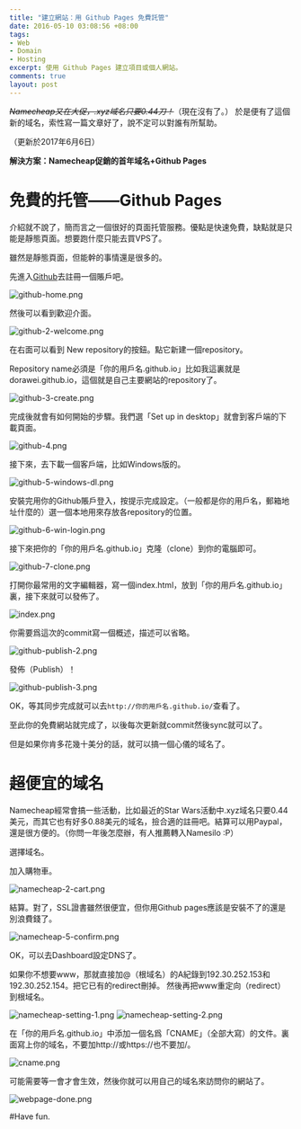 ```yaml
---
title: "建立網站：用 Github Pages 免費託管"
date: 2016-05-10 03:08:56 +08:00
tags:
- Web
- Domain
- Hosting
excerpt: 使用 Github Pages 建立項目或個人網站。
comments: true
layout: post
---
```


~~_Namecheap又在大促，.xyz域名只要0.44刀！_~~（現在沒有了。）
於是便有了這個新的域名，索性寫一篇文章好了，說不定可以對誰有所幫助。

（更新於2017年6月6日）

**解決方案：Namecheap促銷的首年域名+Github Pages**

# 免費的托管——Github Pages

介紹就不說了，簡而言之一個很好的頁面托管服務。優點是快速免費，缺點就是只能是靜態頁面。想要跑什麼只能去買VPS了。

雖然是靜態頁面，但能幹的事情還是很多的。

先進入[Github](https://github.com)去註冊一個賬戶吧。

![github-home.png](https://ooo.0o0.ooo/2016/05/09/573087a6c8718.png)

然後可以看到歡迎介面。

![github-2-welcome.png](https://ooo.0o0.ooo/2016/05/09/573098886678f.png)

在右面可以看到 New repository的按鈕。點它新建一個repository。

Repository name必須是「你的用戶名.github.io」比如我這裏就是dorawei.github.io，這個就是自己主要網站的repository了。

![github-3-create.png](https://ooo.0o0.ooo/2016/05/09/5730988864570.png)

完成後就會有如何開始的步驟。我們選「Set up in desktop」就會到客戶端的下載頁面。

![github-4.png](https://ooo.0o0.ooo/2016/05/09/5730988860685.png)

接下來，去下載一個客戶端，比如Windows版的。

![github-5-windows-dl.png](https://ooo.0o0.ooo/2016/05/09/57309888db36b.png)

安裝完用你的Github賬戶登入，按提示完成設定。（一般都是你的用戶名，郵箱地址什麼的）選一個本地用來存放各repository的位置。

![github-6-win-login.png](https://ooo.0o0.ooo/2016/05/09/57309888293ba.png)

接下來把你的「你的用戶名.github.io」克隆（clone）到你的電腦即可。

![github-7-clone.png](https://ooo.0o0.ooo/2016/05/09/5730988852f21.png)

打開你最常用的文字編輯器，寫一個index.html，放到「你的用戶名.github.io」裏，接下來就可以發佈了。

![index.png](https://ooo.0o0.ooo/2016/05/09/5730995b5dc18.png)

你需要爲這次的commit寫一個概述，描述可以省略。

![github-publish-2.png](https://ooo.0o0.ooo/2016/05/09/5730998fd9f02.png)

發佈（Publish）！

![github-publish-3.png](https://ooo.0o0.ooo/2016/05/09/573099ebae9fd.png)

OK，等其同步完成就可以去`http://你的用戶名.github.io/`查看了。

至此你的免費網站就完成了，以後每次更新就commit然後sync就可以了。

但是如果你肯多花幾十美分的話，就可以搞一個心儀的域名了。

# ~~超~~便宜的域名

Namecheap經常會搞一些活動，比如最近的Star Wars活動中.xyz域名只要0.44美元，而其它也有好多0.88美元的域名，撿合適的註冊吧。結算可以用Paypal，還是很方便的。（你問一年後怎麼辦，有人推薦轉入Namesilo :P）

選擇域名。

加入購物車。

![namecheap-2-cart.png](https://ooo.0o0.ooo/2016/05/09/57309a427f9f0.png)

結算。對了，SSL證書雖然很便宜，但你用Github pages應該是安裝不了的還是別浪費錢了。

![namecheap-5-confirm.png](https://ooo.0o0.ooo/2016/05/09/57309a71b0a6a.png)

OK，可以去Dashboard設定DNS了。

如果你不想要www，那就直接加@（根域名）的A紀錄到192.30.252.153和192.30.252.154。把它已有的redirect刪掉。
然後再把www重定向（redirect）到根域名。

![namecheap-setting-1.png](https://ooo.0o0.ooo/2016/05/09/57309a9245b71.png)
![namecheap-setting-2.png](https://ooo.0o0.ooo/2016/05/09/57309ae3911cc.png)

在「你的用戶名.github.io」中添加一個名爲「CNAME」（全部大寫）的文件。裏面寫上你的域名，不要加http://或https://也不要加/。

![cname.png](https://ooo.0o0.ooo/2016/05/09/57309b2fa8249.png)

可能需要等一會才會生效，然後你就可以用自己的域名來訪問你的網站了。

![webpage-done.png](https://ooo.0o0.ooo/2016/05/09/57309b4c1c6e9.png)

#Have fun.
